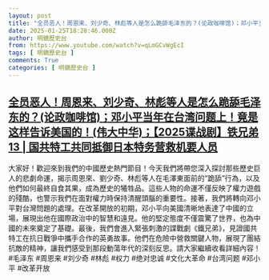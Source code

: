 ```yaml
---
layout: post
title: "全员恶人！周恩来、刘少奇、林彪等人是怎么跪舔毛泽东的？(论政咖啡馆)；邓小平当年在台湾问题上！竟是这样告诉美国的！(伟大中华)；【2025谍战剧】铁兄弟 13 | 国共特工共同抵御日本特务营救机要人员"
date: 2025-01-25T18:28:46.000Z
author: 明鏡歷史台
from: https://www.youtube.com/watch?v=qLmGCvWgEcI
tags: [ 明鏡歷史台 ]
comments: True
categories: [ 明鏡歷史台 ]
---
```

<!--1737829726000-->
[全员恶人！周恩来、刘少奇、林彪等人是怎么跪舔毛泽东的？(论政咖啡馆)；邓小平当年在台湾问题上！竟是这样告诉美国的！(伟大中华)；【2025谍战剧】铁兄弟 13 | 国共特工共同抵御日本特务营救机要人员](https://www.youtube.com/watch?v=qLmGCvWgEcI)
------

<div>
大家好！歡迎來到我們的中國歷史熱門節目！今天我們將帶您深入探討那些歷史巨人的悲劇命運，揭示周恩來、劉少奇、林彪等人在毛澤東面前的“跪舔”行為，以及他們如何最終自食其果，成為歷史的犧牲品。這些人物的命運不僅反映了權力遊戲的殘酷，也警示我們在面對權力時保持清醒頭腦的重要性。接著，我們將轉向邓小平對台灣問題的處理。在改革開放的初期，邓小平向美國清晰地表達了中國的立場，展現出他在國際政治中的智慧和遠見。他的堅定態度不僅震驚了世界，也為中國的未來奠定了基礎。最後，我們會進入緊張刺激的諜戰劇《鐵兄弟》，見證國共特工在抗日戰爭中攜手合作的英勇故事。他們在危險中營救關鍵人物，展現了團結抗敵的精神，讓我們感受到那段動蕩年代的深刻反思。請大家繼續收看詳細內容！#毛泽东 #周恩来 #刘少奇 #林彪 #权力 #绝对忠诚 #文化大革命 #台湾问题 #邓小平 #改革开放
</div>
